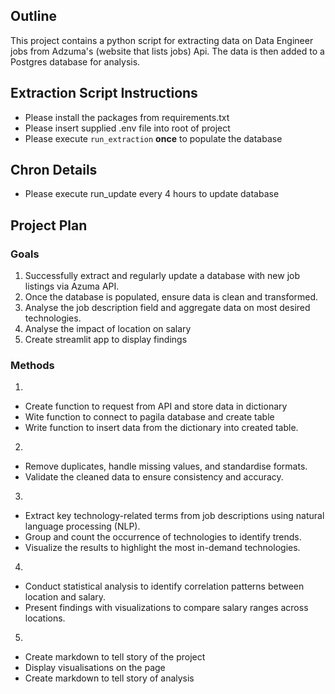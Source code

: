  ## Outline
 This project contains a python script for extracting data on Data Engineer jobs from Adzuma's (website that lists jobs) Api. The data is then added to a Postgres database for analysis.

 ## Extraction Script Instructions
- Please install the packages from requirements.txt
- Please insert supplied .env file into root of project
- Please execute `run_extraction` **once** to populate the database

## Chron Details
- Please execute run_update every 4 hours to update database

## Project Plan 
### Goals
1. Successfully extract and regularly update a database with new job listings via Azuma API.
2. Once the database is populated, ensure data is clean and transformed.
3. Analyse the job description field and aggregate data on most desired technologies.
4. Analyse the impact of location on salary
5. Create streamlit app to display findings

### Methods
1.
- Create function to request from API and store data in dictionary
- Wite function to connect to pagila database and create table
- Write function to insert data from the dictionary into created table.

  
2.
- Remove duplicates, handle missing values, and standardise formats.
- Validate the cleaned data to ensure consistency and accuracy.

3.
- Extract key technology-related terms from job descriptions using natural language processing (NLP).
- Group and count the occurrence of technologies to identify trends.
- Visualize the results to highlight the most in-demand technologies.

4.
- Conduct statistical analysis to identify correlation patterns between location and salary.
- Present findings with visualizations to compare salary ranges across locations.

5.
- Create markdown to tell story of the project
- Display visualisations on the page
- Create markdown to tell story of analysis





